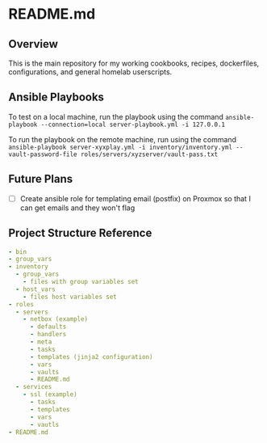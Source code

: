 # README.md

## Overview

This is the main repository for my working cookbooks, recipes, dockerfiles, configurations, and general homelab userscripts.

## Ansible Playbooks

To test on a local machine, run the playbook using the command `ansible-playbook --connection=local server-playbook.yml -i 127.0.0.1`

To run the playbook on the remote machine, run using the command `ansible-playbook server-xyxplay.yml -i inventory/inventory.yml --vault-password-file roles/servers/xyzserver/vault-pass.txt`

## Future Plans

- [ ] Create ansible role for templating email (postfix) on Proxmox so that I can get emails and they won't flag

## Project Structure Reference

```yaml
- bin
- group_vars
- inventory
  - group_vars
    - files with group variables set
  - host_vars
    - files host variables set
- roles
  - servers
    - netbox (example)
      - defaults
      - handlers
      - meta
      - tasks
      - templates (jinja2 configuration)
      - vars
      - vaults
      - README.md
  - services
    - ssl (example)
      - tasks
      - templates
      - vars
      - vautls
- README.md
```
